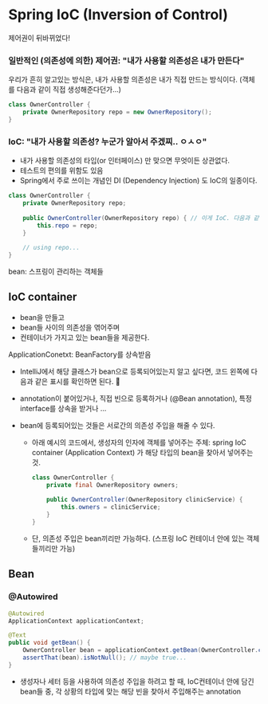 # Spring IoC (Inversion of Control)

제어권이 뒤바뀌었다!

### 일반적인 (의존성에 의한) 제어권: "내가 사용할 의존성은 내가 만든다"

우리가 흔히 알고있는 방식은, 내가 사용할 의존성은 내가 직접 만드는 방식이다. (객체를 다음과 같이 직접 생성해준다던가...)

```java
class OwnerController {
	private OwnerRepository repo = new OwnerRepository();
}
```



### IoC: "내가 사용할 의존성? 누군가 알아서 주겠찌.. ㅇㅅㅇ"

- 내가 사용할 의존성의 타입(or 인터페이스) 만 맞으면 무엇이든 상관없다.
- 테스트의 편의를 위함도 있음
- Spring에서 주로 쓰이는 개념인 DI (Dependency Injection) 도 IoC의 일종이다.

```java
class OwnerController {
	private OwnerRepository repo;
	
	public OwnerController(OwnerRepository repo) { // 이게 IoC. 다음과 같이 외부에서 인자로 받는다.
		this.repo = repo;	
	}
	
	// using repo...
}
```



bean: 스프링이 관리하는 객체들



## IoC container

- bean을 만들고
- bean들 사이의 의존성을 엮어주며
- 컨테이너가 가지고 있는 bean들을 제공한다.

ApplicationConetxt: BeanFactory를 상속받음

- IntelliJ에서 해당 클래스가 bean으로 등록되어있는지 알고 싶다면, 코드 왼쪽에 다음과 같은 표시를 확인하면 된다. :eyes:
- annotation이 붙어있거나, 직접 빈으로 등록하거나 (@Bean annotation), 특정 interface를 상속을 받거나 ...

- bean에 등록되어있는 것들은 서로간의 의존성 주입을 해줄 수 있다.

  - 아래 예시의 코드에서, 생성자의 인자에 객체를 넣어주는 주체: spring IoC container (Application Context) 가 해당 타입의 bean을 찾아서 넣어주는 것.

    ```java
    class OwnerController {
    	private final OwnerRepository owners;
    	
    	public OwnerController(OwnerRepository clinicService) {
    		this.owners = clinicService;
    	}
    }
    ```

  - 단, 의존성 주입은 bean끼리만 가능하다. (스프링 IoC 컨테이너 안에 있는 객체들끼리만 가능)



## Bean





### @Autowired

```java
@Autowired
ApplicationContext applicationContext;

@Text
public void getBean() {
	OwnerController bean = applicationContext.getBean(OwnerController.class);
	assertThat(bean).isNotNull(); // maybe true...
}
```

- 생성자나 세터 등을 사용하여 의존성 주입을 하려고 할 때, IoC컨테이너 안에 담긴 bean들 중, 각 상황의 타입에 맞는 해당 빈을 찾아서 주입해주는 annotation

  

